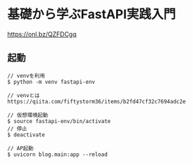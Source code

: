 # 基礎から学ぶFastAPI実践入門

https://onl.bz/QZFDCgq

## 起動

```
// venvを利用
$ python -m venv fastapi-env

// venvとは
https://qiita.com/fiftystorm36/items/b2fd47cf32c7694adc2e

// 仮想環境起動
$ source fastapi-env/bin/activate
// 停止
$ deactivate

// AP起動
$ uvicorn blog.main:app --reload
```
